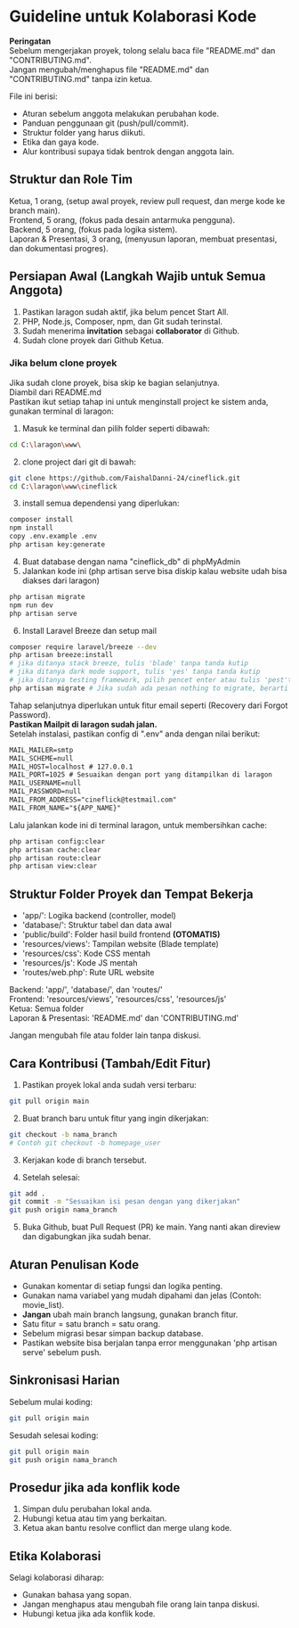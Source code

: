 # Guideline untuk Kolaborasi Kode
**Peringatan**<br>
Sebelum mengerjakan proyek, tolong selalu baca file "README.md" dan "CONTRIBUTING.md".<br>
Jangan mengubah/menghapus file "README.md" dan "CONTRIBUTING.md" tanpa izin ketua.

File ini berisi:

* Aturan sebelum anggota melakukan perubahan kode.
* Panduan penggunaan git (push/pull/commit).
* Struktur folder yang harus diikuti.
* Etika dan gaya kode.
* Alur kontribusi supaya tidak bentrok dengan anggota lain.

## Struktur dan Role Tim
Ketua, 1 orang, (setup awal proyek, review pull request, dan merge kode ke branch main).<br>
Frontend, 5 orang, (fokus pada desain antarmuka pengguna).<br>
Backend, 5 orang, (fokus pada logika sistem).<br>
Laporan & Presentasi, 3 orang, (menyusun laporan, membuat presentasi, dan dokumentasi progres).<br>

## Persiapan Awal (Langkah Wajib untuk Semua Anggota)
1. Pastikan laragon sudah aktif, jika belum pencet Start All.
2. PHP, Node.js, Composer, npm, dan Git sudah terinstal.
3. Sudah menerima **invitation** sebagai **collaborator** di Github.
4. Sudah clone proyek dari Github Ketua.

### Jika belum clone proyek
Jika sudah clone proyek, bisa skip ke bagian selanjutnya.<br>
Diambil dari README.md<br>
Pastikan ikut setiap tahap ini untuk menginstall project ke sistem anda, gunakan terminal di laragon:
1. Masuk ke terminal dan pilih folder seperti dibawah:
```bash
cd C:\laragon\www\
```
2. clone project dari git di bawah:
```bash
git clone https://github.com/FaishalDanni-24/cineflick.git
cd C:\laragon\www\cineflick
```
3. install semua dependensi yang diperlukan:
```bash
composer install
npm install
copy .env.example .env
php artisan key:generate
```
4. Buat database dengan nama "cineflick_db" di phpMyAdmin
5. Jalankan kode ini (php artisan serve bisa diskip kalau website udah bisa diakses dari laragon)
```bash
php artisan migrate
npm run dev
php artisan serve
```
6. Install Laravel Breeze dan setup mail
```bash
composer require laravel/breeze --dev
php artisan breeze:install
# jika ditanya stack breeze, tulis 'blade' tanpa tanda kutip
# jika ditanya dark mode support, tulis 'yes' tanpa tanda kutip
# jika ditanya testing framework, pilih pencet enter atau tulis 'pest'tanpa tanda kutip
php artisan migrate # Jika sudah ada pesan nothing to migrate, berarti sudah pernah menjalankan php artisan migrate
```
Tahap selanjutnya diperlukan untuk fitur email seperti (Recovery dari Forgot Password).<br>
**Pastikan Mailpit di laragon sudah jalan.**<br>
Setelah instalasi, pastikan config di ".env" anda dengan nilai berikut:
```txt
MAIL_MAILER=smtp
MAIL_SCHEME=null
MAIL_HOST=localhost # 127.0.0.1
MAIL_PORT=1025 # Sesuaikan dengan port yang ditampilkan di laragon
MAIL_USERNAME=null
MAIL_PASSWORD=null
MAIL_FROM_ADDRESS="cineflick@testmail.com"
MAIL_FROM_NAME="${APP_NAME}"
```
Lalu jalankan kode ini di terminal laragon, untuk membersihkan cache:
```bash
php artisan config:clear
php artisan cache:clear
php artisan route:clear
php artisan view:clear
```

## Struktur Folder Proyek dan Tempat Bekerja
* 'app/': Logika backend (controller, model)
* 'database/': Struktur tabel dan data awal
* 'public/build': Folder hasil build frontend **(OTOMATIS)**
* 'resources/views': Tampilan website (Blade template)
* 'resources/css': Kode CSS mentah
* 'resources/js': Kode JS mentah
* 'routes/web.php': Rute URL website

Backend: 'app/', 'database/', dan 'routes/'<br>
Frontend: 'resources/views', 'resources/css', 'resources/js'<br>
Ketua: Semua folder<br>
Laporan & Presentasi: 'README.md' dan 'CONTRIBUTING.md'<br>

Jangan mengubah file atau folder lain tanpa diskusi.

## Cara Kontribusi (Tambah/Edit Fitur)
1. Pastikan proyek lokal anda sudah versi terbaru:
```bash
git pull origin main
```

2. Buat branch baru untuk fitur yang ingin dikerjakan:
```bash
git checkout -b nama_branch
# Contoh git checkout -b homepage_user
```

3. Kerjakan kode di branch tersebut.

4. Setelah selesai:
```bash
git add .
git commit -m "Sesuaikan isi pesan dengan yang dikerjakan"
git push origin nama_branch
```

5. Buka Github, buat Pull Request (PR) ke main. Yang nanti akan direview dan digabungkan jika sudah benar.

## Aturan Penulisan Kode
* Gunakan komentar di setiap fungsi dan logika penting.
* Gunakan nama variabel yang mudah dipahami dan jelas (Contoh: movie_list).
* **Jangan** ubah main branch langsung, gunakan branch fitur.
* Satu fitur = satu branch = satu orang.
* Sebelum migrasi besar simpan backup database.
* Pastikan website bisa berjalan tanpa error menggunakan 'php artisan serve' sebelum push.

## Sinkronisasi Harian
Sebelum mulai koding:
```bash
git pull origin main
```

Sesudah selesai koding:
```bash
git pull origin main
git push origin nama_branch
```

## Prosedur jika ada konflik kode
1. Simpan dulu perubahan lokal anda.
2. Hubungi ketua atau tim yang berkaitan.
3. Ketua akan bantu resolve conflict dan merge ulang kode.

## Etika Kolaborasi
Selagi kolaborasi diharap:
* Gunakan bahasa yang sopan.
* Jangan menghapus atau mengubah file orang lain tanpa diskusi.
* Hubungi ketua jika ada konflik kode.
